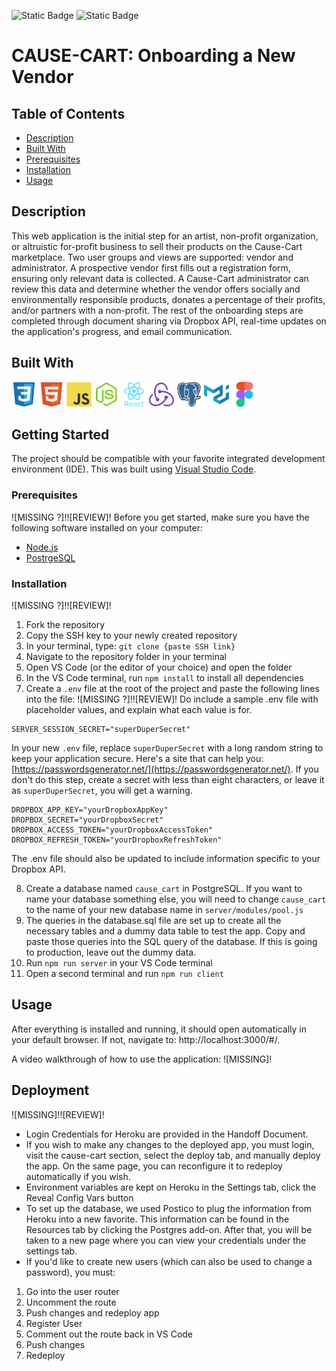 ![Static Badge](https://img.shields.io/badge/repo_size-11.38_mB-%23ffe4d2)
![Static Badge](https://img.shields.io/badge/javascript-97.2%25-%23ced8ce)

# CAUSE-CART: Onboarding a New Vendor

## Table of Contents

- [Description](#description)
- [Built With](#built-with)
- [Prerequisites](#prerequisites)
- [Installation](#installation)
- [Usage](#usage)
    

## Description

This web application is the initial step for an artist, non-profit organization, or altruistic for-profit business to sell their products on the Cause-Cart marketplace. Two user groups and views are supported: vendor and administrator. A prospective vendor first fills out a registration form, ensuring only relevant data is collected. A Cause-Cart administrator can review this data and determine whether the vendor offers socially and environmentally responsible products, donates a percentage of their profits, and/or partners with a non-profit. The rest of the onboarding steps are completed through document sharing via Dropbox API, real-time updates on the application's progress, and email communication.

## Built With

<a href="https://www.w3schools.com/w3css/defaulT.asp"><img src="https://raw.githubusercontent.com/devicons/devicon/master/icons/css3/css3-original.svg" height="40px" width="40px" /></a>
<a href="https://www.w3schools.com/html/"><img src="https://raw.githubusercontent.com/devicons/devicon/master/icons/html5/html5-original.svg" height="40px" width="40px" /></a>
<a href="https://www.w3schools.com/js/default.asp"><img src="https://raw.githubusercontent.com/devicons/devicon/master/icons/javascript/javascript-original.svg" height="40px" width="40px" /></a>
<a href="https://nodejs.org/en/"><img src="https://github.com/devicons/devicon/blob/master/icons/nodejs/nodejs-plain.svg" height="40px" width="40px" /></a>
<a href="https://reactjs.org/"><img src="https://raw.githubusercontent.com/devicons/devicon/master/icons/react/react-original-wordmark.svg" height="40px" width="40px" /></a>
<a href="https://redux.js.org/"><img src="https://raw.githubusercontent.com/devicons/devicon/master/icons/redux/redux-original.svg" height="40px" width="40px" /></a>
<a href="https://www.postgresql.org/"><img src="https://raw.githubusercontent.com/devicons/devicon/master/icons/postgresql/postgresql-original.svg" height="40px" width="40px" /></a>
<a href="https://material-ui.com/"><img src="https://raw.githubusercontent.com/devicons/devicon/master/icons/materialui/materialui-original.svg" height="40px" width="40px" /></a>
<a href="https://www.figma.com/?fuid="><img src="https://github.com/devicons/devicon/blob/master/icons/figma/figma-original.svg" height="40px" width="40px" /></a>


## Getting Started

The project should be compatible with your favorite integrated development environment (IDE). This was built using [Visual Studio Code](https://code.visualstudio.com/). 

### Prerequisites
![MISSING ?]!![REVIEW]!
Before you get started, make sure you have the following software installed on your computer:

- [Node.js](https://nodejs.org/en/)
- [PostrgeSQL](https://www.postgresql.org/)

### Installation
![MISSING ?]!![REVIEW]! 
1. Fork the repository
2. Copy the SSH key to your newly created repository
3. In your terminal, type: `git clone {paste SSH link}`
4. Navigate to the repository folder in your terminal
5. Open VS Code (or the editor of your choice) and open the folder
6. In the VS Code terminal, run `npm install` to install all dependencies
7. Create a `.env` file at the root of the project and paste the following lines into the file: ![MISSING ?]!![REVIEW]!
Do include a sample .env file with placeholder values, and explain what each value is for.
  ```
  SERVER_SESSION_SECRET="superDuperSecret"
  ```
In your new `.env` file, replace `superDuperSecret` with a long random string to keep your application secure. Here's a site that can help you: [https://passwordsgenerator.net/](https://passwordsgenerator.net/). If you don't do this step, create a secret with less than eight characters, or leave it as `superDuperSecret`, you will get a warning.
```
DROPBOX_APP_KEY="yourDropboxAppKey"
DROPBOX_SECRET="yourDropboxSecret"
DROPBOX_ACCESS_TOKEN="yourDropboxAccessToken"
DROPBOX_REFRESH_TOKEN="yourDropboxRefreshToken"
```
The .env file should also be updated to include information specific to your Dropbox API.
  
8. Create a database named `cause_cart` in PostgreSQL. If you want to name your database something else, you will need to change `cause_cart` to the name of your new database name in `server/modules/pool.js`
9. The queries in the database.sql file are set up to create all the necessary tables and a dummy data table to test the app. Copy and paste those queries into the SQL query of the database. If this is going to production, leave out the dummy data.
10. Run `npm run server` in your VS Code terminal
11. Open a second terminal and run `npm run client`

## Usage

After everything is installed and running, it should open automatically in your default browser. If not, navigate to: http://localhost:3000/#/.

A video walkthrough of how to use the application: ![MISSING]!

## Deployment
![MISSING]!![REVIEW]!
- Login Credentials for Heroku are provided in the Handoff Document.
- If you wish to make any changes to the deployed app, you must login, visit the cause-cart section, select the deploy tab, and manually deploy the app. On the same page, you can reconfigure it to redeploy automatically if you wish.
- Environment variables are kept on Heroku in the Settings tab, click the Reveal Config Vars button
- To set up the database, we used Postico to plug the information from Heroku into a new favorite. This information can be found in the Resources tab by clicking the Postgres add-on. After that, you will be taken to a new page where you can view your credentials under the settings tab.
- If you'd like to create new users (which can also be used to change a password), you must:

1. Go into the user router
2. Uncomment the route
3. Push changes and redeploy app
4. Register User
5. Comment out the route back in VS Code
6. Push changes
7. Redeploy